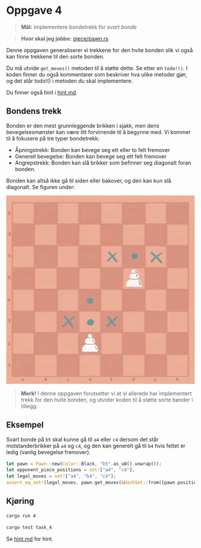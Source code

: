 # Oppgave 4
> **Mål:** Implementere bondetrekk for _svart bonde_

> **Hvor skal jeg jobbe:** [piece/pawn.rs](piece/pawn.rs)

Denne oppgaven generaliserer vi trekkene for den hvite bonden slik vi også kan finne trekkene til den sorte bonden.

Du må utvide `get_moves()` metoden til å støtte dette. Se etter en `todo!()`. I koden finner du også kommentarer som 
beskriver hva ulike metoder gjør, og det står todo!() i metoden du skal implementere.

Du finner også hint i [hint.md](./hint.md).

## Bondens trekk
Bonden er den mest grunnleggende brikken i sjakk, men dens bevegelsesmønster kan være litt forvirrende til å begynne
med. Vi kommer til å fokusere på tre typer bondetrekk:
- Åpningstrekk: Bonden kan bevege seg ett eller to felt fremover
- Generell bevegelse: Bonden kan bevege seg ett felt fremover
- Angrepstrekk: Bonden kan slå brikker som befinner seg diagonalt foran bonden.

Bonden kan altså ikke gå til siden eller bakover, og den kan kun slå diagonalt. Se figuren under:

![Bondetrekk](../../images/moves/pawn.gif)

> **Merk!** I denne oppgaven forutsetter vi at vi allerede har implementert trekk for den hvite bonden, og utvider 
> koden til å støtte sorte bønder i tillegg.

## Eksempel
Svart bonde på `b5` skal kunne gå til `a4` eller `c4` dersom det står motstanderbrikker på `a4` og `c4`, og den kan 
generelt gå til `b4` hvis feltet er ledig (vanlig bevegelse fremover).

```rust
let pawn = Pawn::new(Color::Black, "b5".as_u8().unwrap());
let opponent_piece_positions = set!["a4", "c4"];
let legal_moves = set!["a4", "b4", "c4"];
assert_eq_set!(legal_moves, pawn.get_moves(&HashSet::from([pawn.position]), &opponent_piece_positions));
```

## Kjøring
```bash
cargo run 4
```
```bash
cargo test task_4
```

Se [hint.md](hint.md) for hint.